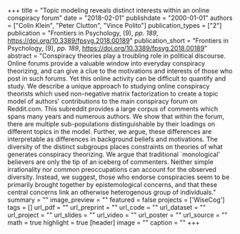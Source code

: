 +++
title = "Topic modeling reveals distinct interests within an online conspiracy forum"
date = "2018-02-01"
publishdate = "2000-01-01"
authors = ["Colin Klein", "Peter Clutton", "Vince Polito"]
publication_types = ["2"]
publication = "Frontiers in Psychology, (9), _pp. 189_, https://doi.org/10.3389/fpsyg.2018.00189"
publication_short = "Frontiers in Psychology, (9), _pp. 189_, https://doi.org/10.3389/fpsyg.2018.00189"
abstract = "Conspiracy theories play a troubling role in political discourse. Online forums provide a valuable window into everyday conspiracy theorizing, and can give a clue to the motivations and interests of those who post in such forums. Yet this online activity can be difficult to quantify and study. We describe a unique approach to studying online conspiracy theorists which used non-negative matrix factorization to create a topic model of authors' contributions to the main conspiracy forum on Reddit.com. This subreddit provides a large corpus of comments which spans many years and numerous authors. We show that within the forum, there are multiple sub-populations distinguishable by their loadings on different topics in the model. Further, we argue, these differences are  interpretable as differences in background beliefs and motivations. The diversity of the distinct subgroups places constraints on theories of what generates conspiracy theorizing. We argue that traditional `monological' believers are only the tip of an iceberg of commenters.  Neither simple irrationality nor common preoccupations can account for the observed diversity. Instead, we suggest, those who endorse conspiracies seem to be primarily brought together by epistemological concerns, and that these central concerns link an otherwise heterogenous group of individuals."
summary = ""
image_preview = ""
featured = false
projects = ['WiseCog']
tags = []
url_pdf = ""
url_preprint = ""
url_code = ""
url_dataset = ""
url_project = ""
url_slides = ""
url_video = ""
url_poster = ""
url_source = ""
math = true
highlight = true
[header]
image = ""
caption = ""
+++
